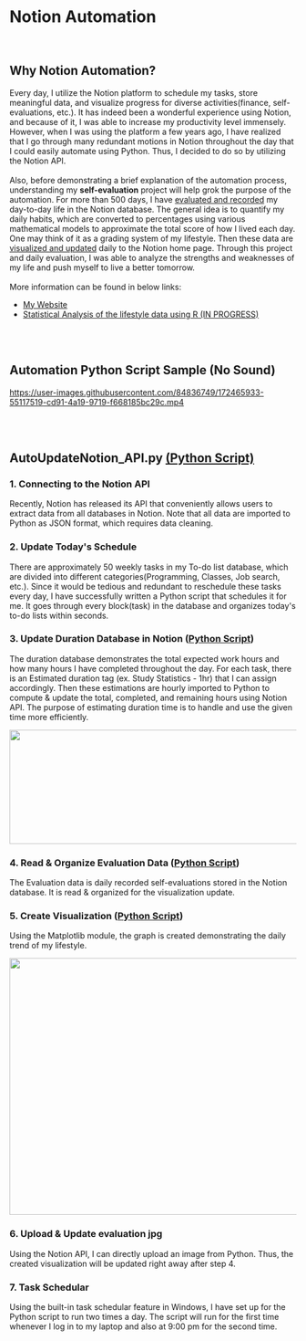 # Notion Automation

<br>  


## Why Notion Automation? 
Every day, I utilize the Notion platform to schedule my tasks, store meaningful data, and visualize progress for diverse activities(finance, self-evaluations, etc.).
It has indeed been a wonderful experience using Notion, and because of it, I was able to increase my productivity level immensely. 
However, when I was using the platform a few years ago, I have realized that I go through many redundant motions in Notion throughout the day that I could easily automate using Python. 
Thus, I decided to do so by utilizing the Notion API. 
<br>  
Also, before demonstrating a brief explanation of the automation process, understanding my **self-evaluation** project will help grok the purpose of the automation.
For more than 500 days, I have [evaluated and recorded](https://github.com/aLin-96/notion_automation/tree/main/Data) my day-to-day life in the Notion database. 
The general idea is to quantify my daily habits, which are converted to percentages using various mathematical models to approximate the total score of how I lived each day. 
One may think of it as a grading system of my lifestyle.
Then these data are [visualized and updated](https://github.com/aLin-96/notion_automation/blob/main/evaluation_img_example.png) daily to the Notion home page. 
Through this project and daily evaluation, I was able to analyze the strengths and weaknesses of my life and push myself to live a better tomorrow.
<br>  
More information can be found in below links:
- [My Website](https://www.andyleeproject.com/)
- [Statistical Analysis of the lifestyle data using R (IN PROGRESS)](https://alin-96.github.io/selfeval_main.html)

 <br>  
 <br>  
 
## Automation Python Script Sample (No Sound)



https://user-images.githubusercontent.com/84836749/172465933-55117519-cd91-4a19-9719-f668185bc29c.mp4



<br>  
<br>  


## AutoUpdateNotion_API.py [(Python Script)](https://github.com/aLin-96/notion_automation/blob/main/AutoUpdateNotion_API.py)

### 1. Connecting to the Notion API
Recently, Notion has released its API that conveniently allows users to extract data from all databases in Notion. Note that all data are imported to Python as JSON format, which requires data cleaning. 

### 2. Update Today's Schedule
There are approximately 50 weekly tasks in my To-do list database, which are divided into different categories(Programming, Classes, Job search, etc.).
Since it would be tedious and redundant to reschedule these tasks every day, I have successfully written a Python script that schedules it for me.
It goes through every block(task) in the database and organizes today's to-do lists within seconds. 

### 3. Update Duration Database in Notion ([Python Script](https://github.com/aLin-96/notion_automation/blob/main/notion_durationDB.py))
The duration database demonstrates the total expected work hours and how many hours I have completed throughout the day. For each task, there is an Estimated duration tag (ex. Study Statistics - 1hr) that I can assign accordingly. Then these estimations are hourly imported to Python to compute & update the total, completed, and remaining hours using Notion API. The purpose of estimating duration time is to handle and use the given time more efficiently.   

<img align="center" src="https://github.com/aLin-96/notion_automation/blob/main/sample_ImagesVideos/Duration_DB_sample.jpg" width="800" height="200" >

### 4. Read & Organize Evaluation Data ([Python Script](https://github.com/aLin-96/notion_automation/blob/main/myPackage/organize_evaluation_data.py))
The Evaluation data is daily recorded self-evaluations stored in the Notion database. 
It is read & organized for the visualization update.

### 5. Create Visualization ([Python Script](https://github.com/aLin-96/notion_automation/blob/main/myPackage/NotionprocessMonth.py))
Using the Matplotlib module, the graph is created demonstrating the daily trend of my lifestyle.  

<img align="center" src="https://github.com/aLin-96/notion_automation/blob/main/sample_ImagesVideos/monthly_evaluation_visualization.jpg" width="600" height="450" >
  
  
### 6. Upload & Update evaluation jpg
Using the Notion API, I can directly upload an image from Python. Thus, the created visualization will be updated right away after step 4. 

### 7. Task Schedular
Using the built-in task schedular feature in Windows, I have set up for the Python script to run two times a day. 
The script will run for the first time whenever I log in to my laptop and also at 9:00 pm for the second time.
 



